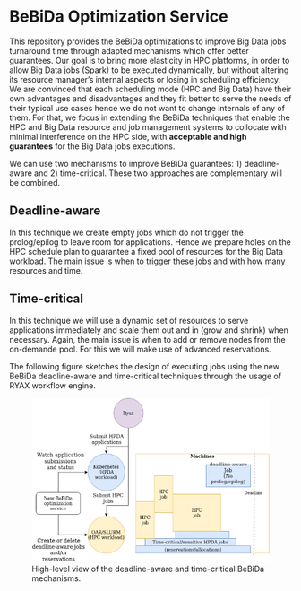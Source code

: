 # BeBiDa Optimization Service

This repository provides the BeBiDa optimizations to improve Big Data jobs turnaround time through adapted mechanisms which offer better guarantees. Our goal is to bring more elasticity in HPC platforms, in order to allow Big Data jobs (Spark) to be executed dynamically, but without altering its resource manager’s internal aspects or losing in scheduling efficiency. We are convinced that each scheduling mode (HPC and Big Data) have their own advantages and disadvantages and they fit better to serve the needs of their typical use cases hence we do not want to change internals of any of them. For that, we focus in extending the BeBiDa techniques that enable the HPC and Big Data resource and job management systems to collocate with minimal interference on the HPC side, with **acceptable and high guarantees** for the Big Data jobs executions.

We can use two mechanisms to improve BeBiDa guarantees: 1) deadline-aware and 2) time-critical. These two approaches are complementary will be combined.

## Deadline-aware
In this technique we create empty jobs which do not trigger the prolog/epilog to leave room for applications. Hence we prepare holes on the HPC schedule plan to guarantee a fixed pool of resources for the Big Data workload. The main issue is when to trigger these jobs and with how many resources and time.

## Time-critical
In this technique we will use a dynamic set of resources to serve applications immediately and scale them out and in (grow and shrink) when necessary. Again, the main issue is when to add or remove nodes from the on-demande pool. For this we will make use of advanced reservations.

The following figure sketches the design of executing jobs using the new BeBiDa deadline-aware and time-critical techniques through the usage of RYAX workflow engine.

<!---
![BeBiDa optimizations 1{caption=High-level view of the deadline-aware and time-critical BeBiDa mechanisms.}](./figureBOS.png?raw=true)
-->

<figure>
  <img
  src="./figureBOS.png">
  <figcaption>High-level view of the deadline-aware and time-critical BeBiDa mechanisms.</figcaption>
</figure>

 
